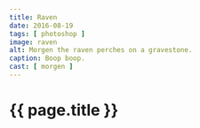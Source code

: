 ```yaml
---
title: Raven
date: 2016-08-19
tags: [ photoshop ]
image: raven
alt: Morgen the raven perches on a gravestone.
caption: Boop boop.
cast: [ morgen ]
---
```

# {{ page.title }}
